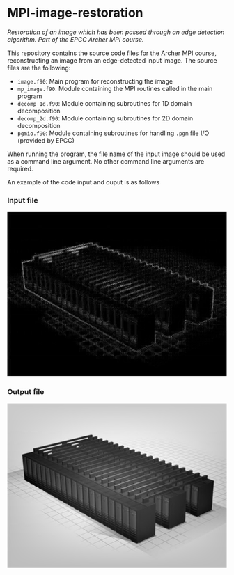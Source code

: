 # MPI-image-restoration
*Restoration of an image which has been passed through an edge detection algorithm. Part of the EPCC Archer MPI course.*


This repository contains the source code files for the Archer MPI course, reconstructing an image from an edge-detected 
input image. The source files are the following:

  *  ```image.f90```: Main program for reconstructing the image
  *  ```mp_image.f90```: Module containing the MPI routines called in the main program
  *  ```decomp_1d.f90```: Module containing subroutines for 1D domain decomposition
  *  ```decomp_2d.f90```: Module containing subroutines for 2D domain decomposition
  *  ```pgmio.f90```: Module containing subroutines for handling ```.pgm``` file I/O (provided by EPCC)

When running the program, the file name of the input image should be used as a command line argument. No other 
command line arguments are required.

An example of the code input and ouput is as follows


### Input file
![](images/in.png)

### Output file
![](images/out.png)
